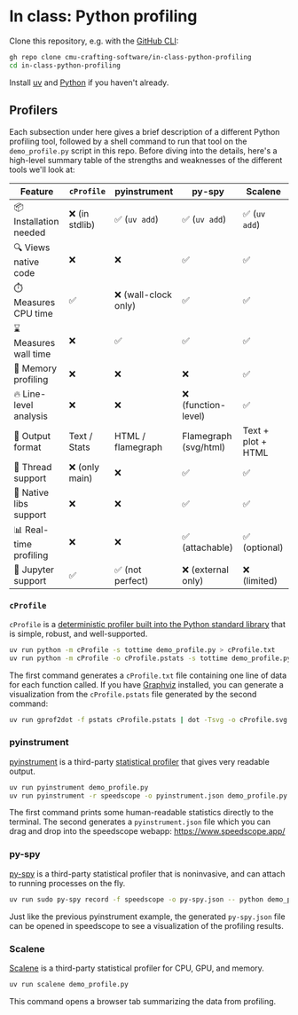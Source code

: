 # In class: Python profiling

Clone this repository, e.g. with the [GitHub CLI](https://cli.github.com/):

```sh
gh repo clone cmu-crafting-software/in-class-python-profiling
cd in-class-python-profiling
```

Install [uv](https://docs.astral.sh/uv/) and [Python](https://docs.astral.sh/uv/guides/install-python/) if you haven't already.

## Profilers

Each subsection under here gives a brief description of a different Python profiling tool, followed by a shell command to run that tool on the `demo_profile.py` script in this repo. Before diving into the details, here's a high-level summary table of the strengths and weaknesses of the different tools we'll look at:

| Feature                | `cProfile`     | pyinstrument         | py-spy                | Scalene            |
| ---------------------- | -------------- | -------------------- | --------------------- | ------------------ |
| 📦 Installation needed | ❌ (in stdlib) | ✅ (`uv add`)        | ✅ (`uv add`)         | ✅ (`uv add`)      |
| 🔍 Views native code   | ❌             | ❌                   | ✅                    | ✅                 |
| ⏱️ Measures CPU time   | ✅             | ❌ (wall-clock only) | ✅                    | ✅                 |
| ⌛ Measures wall time  | ❌             | ✅                   | ✅                    | ✅                 |
| 🧠 Memory profiling    | ❌             | ❌                   | ❌                    | ✅                 |
| 🔥 Line-level analysis | ❌             | ❌                   | ❌ (function-level)   | ✅                 |
| 🎨 Output format       | Text / Stats   | HTML / flamegraph    | Flamegraph (svg/html) | Text + plot + HTML |
| 🧵 Thread support      | ❌ (only main) | ❌                   | ✅                    | ✅                 |
| 🧩 Native libs support | ❌             | ❌                   | ✅                    | ✅                 |
| 📊 Real-time profiling | ❌             | ❌                   | ✅ (attachable)       | ✅ (optional)      |
| 📓 Jupyter support     | ✅             | ✅ (not perfect)     | ❌ (external only)    | ❌ (limited)       |

### `cProfile`

`cProfile` is a [deterministic profiler built into the Python standard library](https://docs.python.org/3/library/profile.html) that is simple, robust, and well-supported.

```sh
uv run python -m cProfile -s tottime demo_profile.py > cProfile.txt
uv run python -m cProfile -o cProfile.pstats -s tottime demo_profile.py
```

The first command generates a `cProfile.txt` file containing one line of data for each function called. If you have [Graphviz](https://graphviz.org/) installed, you can generate a visualization from the `cProfile.pstats` file generated by the second command:

```sh
uv run gprof2dot -f pstats cProfile.pstats | dot -Tsvg -o cProfile.svg
```

### pyinstrument

[pyinstrument](https://github.com/joerick/pyinstrument) is a third-party [statistical profiler](https://medium.com/@antoniomdk1/hpc-with-python-part-1-profiling-1dda4d172cdf) that gives very readable output.

```sh
uv run pyinstrument demo_profile.py
uv run pyinstrument -r speedscope -o pyinstrument.json demo_profile.py
```

The first command prints some human-readable statistics directly to the terminal. The second generates a `pyinstrument.json` file which you can drag and drop into the speedscope webapp: https://www.speedscope.app/

### py-spy

[py-spy](https://github.com/benfred/py-spy) is a third-party statistical profiler that is noninvasive, and can attach to running processes on the fly.

```sh
uv run sudo py-spy record -f speedscope -o py-spy.json -- python demo_profile.py
```

Just like the previous pyinstrument example, the generated `py-spy.json` file can be opened in speedscope to see a visualization of the profiling results.

### Scalene

[Scalene](https://github.com/plasma-umass/scalene) is a third-party statistical profiler for CPU, GPU, and memory.

```sh
uv run scalene demo_profile.py
```

This command opens a browser tab summarizing the data from profiling.
